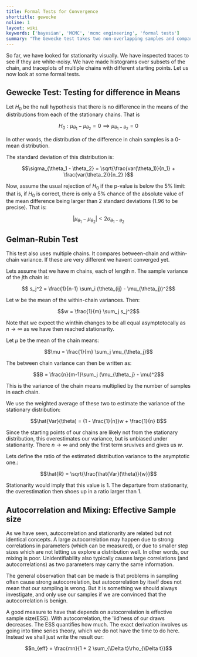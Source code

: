 ```yaml
---
title: Formal Tests for Convergence
shorttitle: gewecke
noline: 1
layout: wiki
keywords: ['bayesian', 'MCMC', 'mcmc engineering', 'formal tests']
summary: "The Gewecke test takes two non-overlapping samples and compares their means, trying to see how similar they are. The Gelman-Rubin test compares the winthin-chain to between-chain variance."
---
```


So far, we have looked for stationarity visually. We have inspected traces to see if they are white-noisy. We have made histograms over subsets of the chain, and traceplots of multiple chains with different starting points. Let us now look at some formal tests.

## Gewecke Test: Testing for difference in Means

Let $H_0$ be the null hypothesis that there is no difference in the means of the distributions from each of the stationary chains. That is

$$H_0 : \mu_{\theta_1}  - \mu_{\theta_2} = 0 \implies \mu_{\theta_1 - \theta_2} = 0$$

In other words, the distribution of the difference in chain samples is a 0-mean distribution.

The standard deviation of this distribution is:

$$\sigma_{\theta_1 - \theta_2} = \sqrt{\frac{var(\theta_1)}{n_1} + \frac{var(\theta_2)}{n_2} }$$

Now, assume the usual rejection of $H_0$ if the p-value is below the 5% limit: that is, if $H_0$ is correct, there is only a 5% chance of the absolute value of the mean difference being larger than 2 standard deviations (1.96 to be precise). That is:

$$\vert \mu_{\theta_1}  - \mu_{\theta_2}  \vert < 2 \sigma_{\theta_1 - \theta_2} $$



## Gelman-Rubin Test

This test also uses multiple chains. It compares between-chain and within-chain variance. If these are very different we havent converged yet.

Lets assume that we have m chains, each of length n. The sample variance of the $j$th chain is:

$$ s_j^2 =  \frac{1}{n-1} \sum_i (\theta_{ij} - \mu_{\theta_j})^2$$

Let $w$ be the mean of the within-chain variances. Then:

$$w = \frac{1}{m} \sum_j s_j^2$$

Note that we expect the winthin changes to be all equal asymptotocally as $n \to \infty$ as we have then reached stationarity.

Let $\mu$ be the mean of the chain means:

$$\mu = \frac{1}{m} \sum_j \mu_{\theta_j}$$

The between chain variance can then be written as:

$$B = \frac{n}{m-1}\sum_j (\mu_{\theta_j} - \mu)^2$$

This is the variance of the chain means multiplied by the number of samples in each chain.

We use the weighted average of these two to estimate the variance of the stationary distribution:

$$\hat{Var}(\theta) = (1 - \frac{1}{n})w + \frac{1}{n} B$$

Since the starting points of our chains are likely not from the stationary distribution, this overestimates our variance, but is unbiased under stationarity. There $n \to \infty$ and only the first term sruvives and gives us $w$.

Lets define the ratio of the estimated distribution variance to the asymptotic one.:

$$\hat{R} = \sqrt{\frac{\hat{Var}(\theta)}{w}}$$

Stationarity would imply that this value is 1. The departure from stationarity, the overestimation then shoes up in a ratio larger than 1.



## Autocorrelation and Mixing: Effective Sample size

As we have seen, autocorrelation and stationarity are related but not identical concepts. A large autocorrelation may happen due to strong correlations in parameters (which can be measured), or due to smaller step sizes which are not letting us explore a distribution well. In other words, our mixing is poor. Unidentifiability also typically causes large correlations (and autocorrelations) as two parameters may carry the same information.

The general observation that can be made is that problems in sampling often cause strong autocorrelation, but autocorrelation by itself does not mean that our sampling is wrong. But it is something we should always investigate, and only use our samples if we are convinced that the autocorrelation is benign.

A good measure to have that depends on autocorrelation is effective sample size(ESS). With autocorrelation, the 'iid'ness of our draws decreases. The ESS quantifies how much. The exact derivation involves us going into time series theory, which we do not have the time to do here. Instead we shall just write the result our:

$$n_{eff} = \frac{mn}{1 + 2 \sum_{\Delta t}\rho_{\Delta t}}$$

